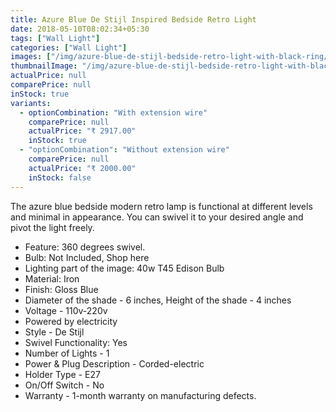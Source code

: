 ```yaml
---
title: Azure Blue De Stijl Inspired Bedside Retro Light
date: 2018-05-10T08:02:34+05:30
tags: ["Wall Light"]
categories: ["Wall Light"]
images: ["/img/azure-blue-de-stijl-bedside-retro-light-with-black-ring/1.jpg"]
thumbnailImage: "/img/azure-blue-de-stijl-bedside-retro-light-with-black-ring/thumbnail.jpg"
actualPrice: null
comparePrice: null
inStock: true
variants: 
  - optionCombination: "With extension wire"
    comparePrice: null
    actualPrice: "₹ 2917.00"
    inStock: true
  - "optionCombination": "Without extension wire"
    comparePrice: null
    actualPrice: "₹ 2000.00"
    inStock: false
---
```



The azure blue bedside modern retro lamp is functional at different levels and minimal in appearance. You can swivel it to your desired angle and pivot the light freely.

- Feature: 360 degrees swivel.
- Bulb: Not Included, Shop here
- Lighting part of the image: 40w T45 Edison Bulb
- Material: Iron
- Finish: Gloss Blue
- Diameter of the shade - 6 inches, Height of the shade - 4 inches
- Voltage - 110v-220v
- Powered by electricity
- Style - De Stijl
- Swivel Functionality: Yes
- Number of Lights - 1
- Power & Plug Description - Corded-electric
- Holder Type - E27
- On/Off Switch - No
- Warranty - 1-month warranty on manufacturing defects.